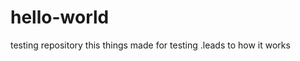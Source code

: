 # hello-world
testing repository
this things made for testing .leads to how it works 

<?php echo 'hello-world'; ?>
